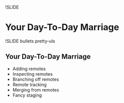 !SLIDE 
# Your Day-To-Day Marriage #

!SLIDE bullets pretty-uls
## Your Day-To-Day Marriage ##

- Adding remotes
- Inspecting remotes
- Branching off remotes
- Remote tracking
- Merging from remotes
- Fancy staging
